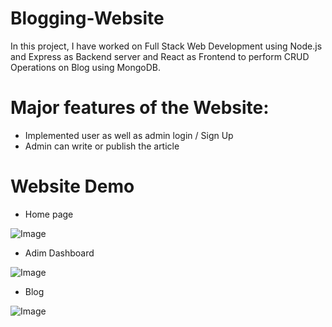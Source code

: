 # Blogging-Website
In this project, I have worked on Full Stack Web Development using Node.js and Express as Backend server and React as Frontend to perform CRUD Operations on Blog using MongoDB.


# Major features of the Website:
* Implemented user as well as admin login / Sign Up 
* Admin can write or publish the article


# Website Demo

* Home page

![Image](https://github.com/user-attachments/assets/f9acea99-a2c2-43ae-9b72-69a7fe97d2e4)


* Adim Dashboard 

![Image](https://github.com/user-attachments/assets/ea90c0e4-2f06-48f8-919c-da7d5c701893)

* Blog

![Image](https://github.com/user-attachments/assets/2c18711e-f027-49b8-affc-7a394767d21b)

